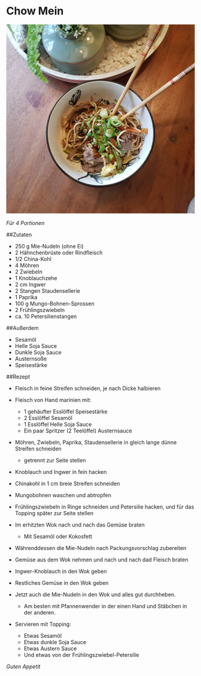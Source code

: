 # Chow Mein

![img](imgs/Chow_Mein.jpg)

*Für 4 Portionen*

##Zutaten
- 250 g Mie-Nudeln (ohne Ei)
- 2 Hähnchenbrüste oder Rindfleisch
- 1/2 China-Kohl
- 4 Möhren
- 2 Zwiebeln
- 1 Knoblauchzehe
- 2 cm Ingwer
- 2 Stangen Staudensellerie
- 1 Paprika
- 100 g Mungo-Bohnen-Sprossen
- 2 Frühlingszwiebeln
- ca. 10 Petersilienstangen

##Außerdem
- Sesamöl
- Helle Soja Sauce
- Dunkle Soja Sauce
- Austernsoße
- Speisestärke

##Rezept
- Fleisch in feine Streifen schneiden, je nach Dicke halbieren

- Fleisch von Hand marinien mit:
  - 1 gehäufter Esslöffel Speisestärke
  - 2 Esslöffel Sesamöl
  - 1 Esslöffel Helle Soja Sauce
  - Ein paar Spritzer (2 Teelöffel) Austernsauce

- Möhren, Zwiebeln, Paprika, Staudensellerie in gleich lange dünne Streifen schneiden
  - getrennt zur Seite stellen

- Knoblauch und Ingwer in fein hacken

- Chinakohl in 1 cm breie Streifen schneiden

- Mungobohnen waschen und abtropfen

- Frühlingszwiebeln in Ringe schneiden und Petersilie hacken, und für das Topping später zur Seite stellen

- Im erhitzten Wok nach und nach das Gemüse braten
  - Mit Sesamöl oder Kokosfett

- Währenddessen die Mie-Nudeln nach Packungsvorschlag zubereiten

- Gemüse aus dem Wok nehmen und nach und nach dad Fleisch braten

- Ingwer-Knoblauch in den Wok geben
  
- Restliches Gemüse in den Wok geben

- Jetzt auch die Mie-Nudeln in den Wok und alles gut durchheben.
  - Am besten mit Pfannenwender in der einen Hand und Stäbchen in der anderen.

- Servieren mit Topping:
  - Etwas Sesamöl
  - Etwas dunkle Soja Sauce
  - Etwas Austern Sauce
  - Und etwas von der Frühlingszwiebel-Petersilie

*Guten Appetit*
